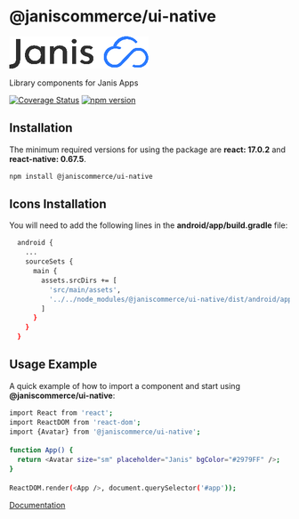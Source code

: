# @janiscommerce/ui-native

![janis-logo](brand-logo.png)

Library components for Janis Apps

[![Coverage Status](https://github.com/janis-commerce/ui-native/actions/workflows/coverage-status.yml/badge.svg)](https://github.com/janis-commerce/ui-native/actions/workflows/coverage-status.yml)
[![npm version](https://badge.fury.io/js/%40janiscommerce%2Fui-native.svg)](https://badge.fury.io/js/%40janiscommerce%2Fui-native)

## Installation

The minimum required versions for using the package are **react: 17.0.2** and **react-native: 0.67.5**.

```sh
npm install @janiscommerce/ui-native
```

## Icons Installation

You will need to add the following lines in the **android/app/build.gradle** file:

```sh
  android {
    ...
    sourceSets {
      main {
        assets.srcDirs += [
          'src/main/assets',
          '../../node_modules/@janiscommerce/ui-native/dist/android/app/src/main/assets'
        ]
      }
    }  
  }
```

## Usage Example

A quick example of how to import a component and start using **@janiscommerce/ui-native**:

```sh
import React from 'react';
import ReactDOM from 'react-dom';
import {Avatar} from '@janiscommerce/ui-native';

function App() {
  return <Avatar size="sm" placeholder="Janis" bgColor="#2979FF" />;
}

ReactDOM.render(<App />, document.querySelector('#app'));
```

[Documentation](https://janis-commerce.github.io/ui-native)
